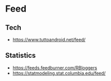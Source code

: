# Feed

## Tech

- https://www.tuttoandroid.net/feed/

## Statistics

- https://feeds.feedburner.com/RBloggers
- https://statmodeling.stat.columbia.edu/feed/